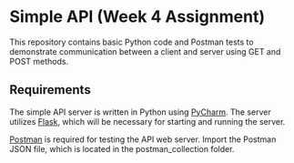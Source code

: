 # Simple API (Week 4 Assignment)
This repository contains basic Python code and Postman tests to demonstrate communication between a client and server using GET and POST methods.

## Requirements
The simple API server is written in Python using [PyCharm](https://www.jetbrains.com/pycharm/). The server utilizes [Flask](https://flask.palletsprojects.com/en/1.1.x/), which will be necessary for starting and running the server.

[Postman](https://www.postman.com/) is required for testing the API web server. Import the Postman JSON file, which is located in the postman_collection folder.
